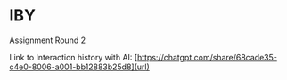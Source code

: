# IBY
Assignment Round 2

Link to Interaction history with AI: [https://chatgpt.com/share/68cade35-c4e0-8006-a001-bb12883b25d8](url)

